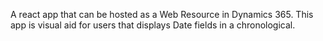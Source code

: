 A react app that can be hosted as a Web Resource in Dynamics 365.
This app is visual aid for users that displays Date fields in a chronological.

